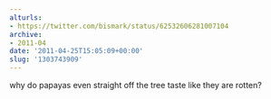```yaml
---
alturls:
- https://twitter.com/bismark/status/62532606281007104
archive:
- 2011-04
date: '2011-04-25T15:05:09+00:00'
slug: '1303743909'
---
```


why do papayas even straight off the tree taste like they are rotten?

